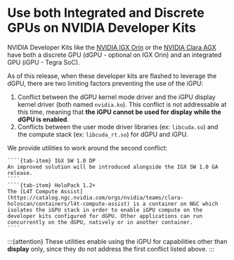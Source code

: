 # Use both Integrated and Discrete GPUs on NVIDIA Developer Kits

NVIDIA Developer Kits like the [NVIDIA IGX Orin](https://www.nvidia.com/en-us/edge-computing/products/igx/) or the [NVIDIA Clara AGX](https://www.nvidia.com/en-gb/clara/intelligent-medical-instruments/) have both a discrete GPU (dGPU - optional on IGX Orin) and an integrated GPU (iGPU - Tegra SoC).

As of this release, when these developer kits are flashed to leverage the dGPU, there are two limiting factors preventing the use of the iGPU:

1. Conflict between the dGPU kernel mode driver and the iGPU display kernel driver (both named `nvidia.ko`). This conflict is not addressable at this time, meaning that **the iGPU cannot be used for display while the dGPU is enabled**.
2. Conflicts between the user mode driver libraries (ex: `libcuda.so`) and the compute stack (ex: `libcuda_rt.so`) for dGPU and iGPU.

We provide utilities to work around the second conflict:

`````{tab-set}
````{tab-item} IGX SW 1.0 DP
An improved solution will be introduced alongside the IGX SW 1.0 GA release.
````
````{tab-item} HoloPack 1.2+
The [L4T Compute Assist](https://catalog.ngc.nvidia.com/orgs/nvidia/teams/clara-holoscan/containers/l4t-compute-assist) is a container on NGC which isolates the iGPU stack in order to enable iGPU compute on the developer kits configured for dGPU. Other applications can run concurrently on the dGPU, natively or in another container.
````
`````

:::{attention}
These utilities enable using the iGPU for capabilities other than **display** only, since they do not address the first conflict listed above.
:::

